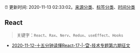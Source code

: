 :alarm_clock: 更新时间: 2020-11-13 02:33:02。[来源分类](../README.md)、[标签分类](../TAGS.md)、[时间分类](../TIMELINE.md)

## React


> 关键字：`React`、`Rax`、`Nerv`、`Redux`、`useEffect`、`Hooks`



- [2020-11-12-十五分钟读懂React-17-|-🏆-技术专题第六期征文](https://juejin.im/post/6894204813970997256) 